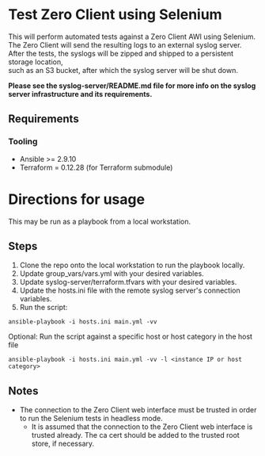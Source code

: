 # Test Zero Client using Selenium

This will perform automated tests against a Zero Client AWI using Selenium. \
The Zero Client will send the resulting logs to an external syslog server. \
After the tests, the syslogs will be zipped and shipped to a persistent storage location, \
such as an S3 bucket, after which the syslog server will be shut down. 

**Please see the syslog-server/README.md file for more info on the syslog server infrastructure and its requirements.**

## Requirements
### Tooling
- Ansible >= 2.9.10
- Terraform = 0.12.28 (for Terraform submodule)

# Directions for usage
This may be run as a playbook from a local workstation. 

## Steps 
1. Clone the repo onto the local workstation to run the playbook locally.
2. Update group_vars/vars.yml with your desired variables.
3. Update syslog-server/terraform.tfvars with your desired variables. 
4. Update the hosts.ini file with the remote syslog server's connection variables. 
5. Run the script:
```
ansible-playbook -i hosts.ini main.yml -vv
```
Optional:
Run the script against a specific host or host category in the host file
```
ansible-playbook -i hosts.ini main.yml -vv -l <instance IP or host category>
``` 

## Notes
- The connection to the Zero Client web interface must be trusted in order to run the Selenium tests in headless mode.
    - It is assumed that the connection to the Zero Client web interface is trusted already. The ca cert should be added to the trusted root store, if necessary.
